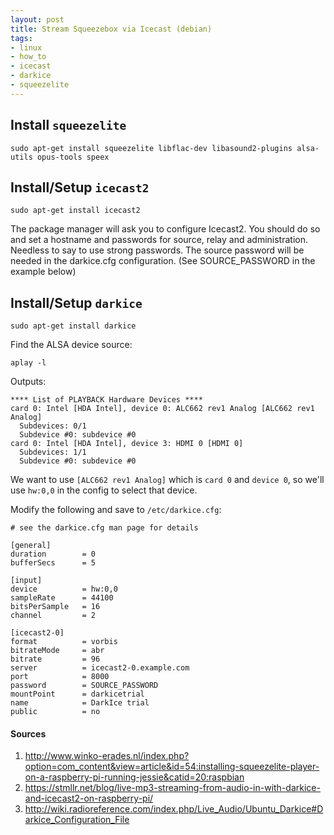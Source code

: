 ```yaml
---
layout: post
title: Stream Squeezebox via Icecast (debian)
tags:
- linux
- how_to
- icecast
- darkice
- squeezelite
---
```


## Install `squeezelite`

```
sudo apt-get install squeezelite libflac-dev libasound2-plugins alsa-utils opus-tools speex
```

## Install/Setup `icecast2`

```
sudo apt-get install icecast2
```

The package manager will ask you to configure Icecast2. You should do so and set a hostname and passwords for source, relay and administration. Needless to say to use strong passwords. The source password will be needed in the darkice.cfg configuration. (See SOURCE_PASSWORD in the example below) 

## Install/Setup `darkice`

```
sudo apt-get install darkice
```

Find the ALSA device source: 
```
aplay -l
```
Outputs:
```
**** List of PLAYBACK Hardware Devices ****
card 0: Intel [HDA Intel], device 0: ALC662 rev1 Analog [ALC662 rev1 Analog]
  Subdevices: 0/1
  Subdevice #0: subdevice #0
card 0: Intel [HDA Intel], device 3: HDMI 0 [HDMI 0]
  Subdevices: 1/1
  Subdevice #0: subdevice #0
```
We want to use `[ALC662 rev1 Analog]` which is `card 0` and `device 0`, so we'll use `hw:0,0` in the config to select that
device.

Modify the following and save to `/etc/darkice.cfg`:
```
# see the darkice.cfg man page for details

[general]
duration        = 0
bufferSecs      = 5

[input]
device          = hw:0,0
sampleRate      = 44100
bitsPerSample   = 16
channel         = 2

[icecast2-0]
format          = vorbis
bitrateMode     = abr
bitrate         = 96
server          = icecast2-0.example.com
port            = 8000
password        = SOURCE_PASSWORD  
mountPoint      = darkicetrial
name            = DarkIce trial
public          = no
```

#### Sources

1. <http://www.winko-erades.nl/index.php?option=com_content&view=article&id=54:installing-squeezelite-player-on-a-raspberry-pi-running-jessie&catid=20:raspbian>
2. <https://stmllr.net/blog/live-mp3-streaming-from-audio-in-with-darkice-and-icecast2-on-raspberry-pi/>
3. <http://wiki.radioreference.com/index.php/Live_Audio/Ubuntu_Darkice#Darkice_Configuration_File>
